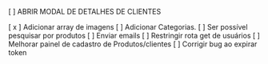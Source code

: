 [ ] ABRIR MODAL DE DETALHES DE CLIENTES

[ x ] Adicionar array de imagens
[  ] Adicionar Categorias.
[  ] Ser possível pesquisar por produtos
[  ] Enviar emails
[  ] Restringir rota get de usuários
[  ] Melhorar painel de cadastro de Produtos/clientes
[  ] Corrigir bug ao expirar token
